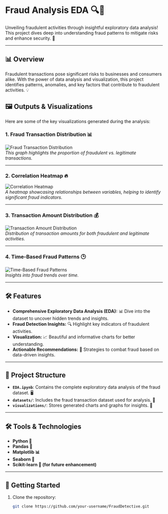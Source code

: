 # Fraud Analysis EDA 🔍💼

Unveiling fraudulent activities through insightful exploratory data analysis! This project dives deep into understanding fraud patterns to mitigate risks and enhance security. 🚀

---

## 📊 Overview
Fraudulent transactions pose significant risks to businesses and consumers alike. With the power of data analysis and visualization, this project identifies patterns, anomalies, and key factors that contribute to fraudulent activities. 💡



## 🖼️ Outputs & Visualizations
Here are some of the key visualizations generated during the analysis:

### 1. Fraud Transaction Distribution 📊
![Fraud Transaction Distribution](visualizations/fraud_distribution.png)  
*This graph highlights the proportion of fraudulent vs. legitimate transactions.*

---

### 2. Correlation Heatmap 🔥
![Correlation Heatmap](visualizations/correlation_heatmap.png)  
*A heatmap showcasing relationships between variables, helping to identify significant fraud indicators.*

---

### 3. Transaction Amount Distribution 💰
![Transaction Amount Distribution](visualizations/transaction_amount_distribution.png)  
*Distribution of transaction amounts for both fraudulent and legitimate activities.*

---

### 4. Time-Based Fraud Patterns 🕒
![Time-Based Fraud Patterns](visualizations/time_based_fraud.png)  
*Insights into fraud trends over time.*

---

## 🛠️ Features
- **Comprehensive Exploratory Data Analysis (EDA):** 📊 Dive into the dataset to uncover hidden trends and insights.
- **Fraud Detection Insights:** 🔍 Highlight key indicators of fraudulent activities.
- **Visualization:** 📈 Beautiful and informative charts for better understanding.
- **Actionable Recommendations:** 🚀 Strategies to combat fraud based on data-driven insights.

---

## 📂 Project Structure
- **`EDA.ipynb`**: Contains the complete exploratory data analysis of the fraud dataset. 🖥️
- **`datasets/`**: Includes the fraud transaction dataset used for analysis. 📂
- **`visualizations/`**: Stores generated charts and graphs for insights. 🎨

---

## 🛠️ Tools & Technologies
- **Python 🐍**
- **Pandas 🐼**
- **Matplotlib 📊**
- **Seaborn 🌊**
- **Scikit-learn 🤖 (for future enhancement)**

---

## 🚀 Getting Started
1. Clone the repository:  
   ```bash
   git clone https://github.com/your-username/FraudDetective.git
